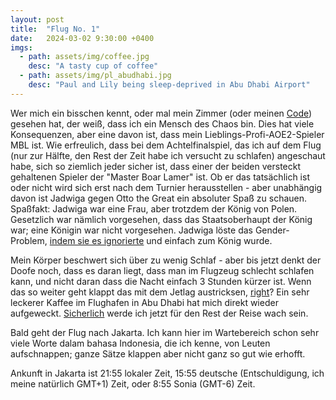 ```yaml
---
layout: post
title:  "Flug No. 1"
date:   2024-03-02 9:30:00 +0400
imgs: 
  - path: assets/img/coffee.jpg
    desc: "A tasty cup of coffee"
  - path: assets/img/pl_abudhabi.jpg
    desc: "Paul and Lily being sleep-deprived in Abu Dhabi Airport"
---
```

 
Wer mich ein bisschen kennt, oder mal mein Zimmer (oder meinen <a href="/meerhan/assets/img/code.png">Code</a>) gesehen hat, der weiß, dass ich ein Mensch des Chaos bin.
Dies hat viele Konsequenzen, aber eine davon ist, dass mein Lieblings-Profi-AOE2-Spieler MBL ist. Wie erfreulich, dass bei dem Achtelfinalspiel, das ich auf dem Flug (nur zur Hälfte, den Rest der Zeit habe ich versucht zu schlafen) angeschaut habe, sich so ziemlich jeder sicher ist, dass einer der beiden versteckt gehaltenen Spieler der "Master Boar Lamer" ist.
Ob er das tatsächlich ist oder nicht wird sich erst nach dem Turnier herausstellen - aber unabhängig davon ist Jadwiga gegen Otto the Great ein absoluter Spaß zu schauen.
Spaßfakt: Jadwiga war eine Frau, aber trotzdem der König von Polen. Gesetzlich war nämlich vorgesehen, dass das Staatsoberhaupt der König war; eine Königin war nicht vorgesehen. Jadwiga löste das Gender-Problem, <a href="/meerhan/assets/img/gigachad.png">indem sie es ignorierte</a> und einfach zum König wurde.
 
Mein Körper beschwert sich über zu wenig Schlaf - aber bis jetzt denkt der Doofe noch, dass es daran liegt, dass man im Flugzeug schlecht schlafen kann, und nicht daran dass die Nacht einfach 3 Stunden kürzer ist.
Wenn das so weiter geht klappt das mit dem Jetlag austricksen, <a href="/meerhan/assets/img/right.jpg">right</a>? Ein sehr leckerer Kaffee im Flughafen in Abu Dhabi hat mich direkt wieder aufgeweckt. <a href="/meerhan/assets/img/right.jpg">Sicherlich</a> werde ich jetzt für den Rest der Reise wach sein.
 
Bald geht der Flug nach Jakarta. Ich kann hier im Wartebereich schon sehr viele Worte dalam bahasa Indonesia, die ich kenne, von Leuten aufschnappen; ganze Sätze klappen aber nicht ganz so gut wie erhofft. 

Ankunft in Jakarta ist 21:55 lokaler Zeit, 15:55 deutsche (Entschuldigung, ich meine natürlich GMT+1) Zeit, oder 8:55 Sonia (GMT-6) Zeit.